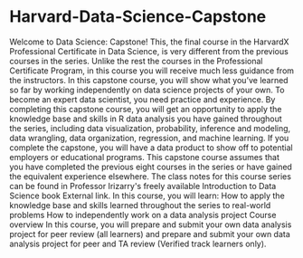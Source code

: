 # Harvard-Data-Science-Capstone
Welcome to Data Science: Capstone! This, the final course in the HarvardX Professional Certificate in Data Science, is very different from the previous courses in the series. Unlike the rest the courses in the Professional Certificate Program, in this course you will receive much less guidance from the instructors. In this capstone course, you will show what you’ve learned so far by working independently on data science projects of your own.  To become an expert data scientist, you need practice and experience. By completing this capstone course, you will get an opportunity to apply the knowledge base and skills in R data analysis you have gained throughout the series, including data visualization, probability, inference and modeling, data wrangling, data organization, regression, and machine learning. If you complete the capstone, you will have a data product to show off to potential employers or educational programs.  This capstone course assumes that you have completed the previous eight courses in the series or have gained the equivalent experience elsewhere.  The class notes for this course series can be found in Professor Irizarry's freely available Introduction to Data Science book External link.  In this course, you will learn: How to apply the knowledge base and skills learned throughout the series to real-world problems How to independently work on a data analysis project Course overview In this course, you will prepare and submit your own data analysis project for peer review (all learners) and prepare and submit your own data analysis project for peer and TA review (Verified track learners only).
